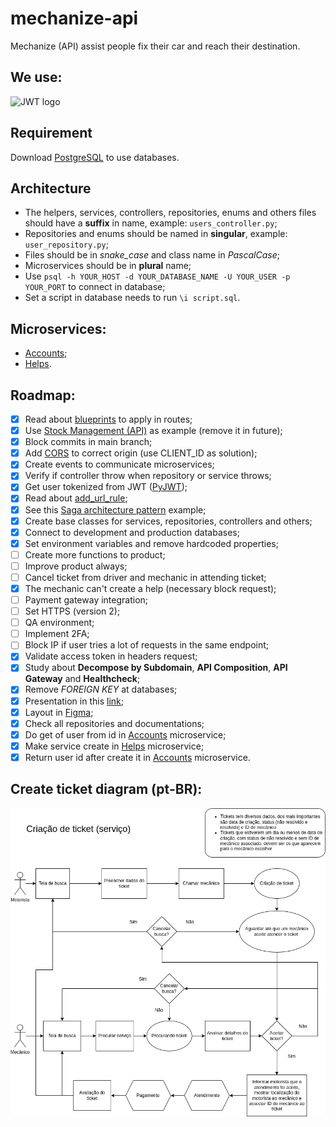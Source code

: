 # mechanize-api
Mechanize (API) assist people fix their car and reach their destination.

## We use:
<img src="http://jwt.io/img/logo-asset.svg" alt="JWT logo" width="100">

## Requirement
Download [PostgreSQL](https://www.postgresql.org) to use databases.

## Architecture 
- The helpers, services, controllers, repositories, enums and others files should have a **suffix** in name, example: `users_controller.py`;
- Repositories and enums should be named in **singular**, example: `user_repository.py`;
- Files should be in _snake_case_ and class name in _PascalCase_;
- Microservices should be in **plural** name;
- Use `psql -h YOUR_HOST -d YOUR_DATABASE_NAME -U YOUR_USER -p YOUR_PORT` to connect in database;
- Set a script in database needs to run `\i script.sql`.

## Microservices:
- [Accounts](https://github.com/tech-warriors-corporation/mechanize-accounts-api);
- [Helps](https://github.com/tech-warriors-corporation/mechanize-helps-api).

## Roadmap:
- [X] Read about [blueprints](https://flask.palletsprojects.com/en/2.2.x/blueprints) to apply in routes;
- [X] Use [Stock Management (API)](https://github.com/tech-warriors-corporation/stock-management-api) as example (remove it in future);
- [X] Block commits in main branch;
- [X] Add [CORS](https://flask-cors.readthedocs.io/en/latest) to correct origin (use CLIENT_ID as solution);
- [X] Create events to communicate microservices;
- [X] Verify if controller throw when repository or service throws;
- [X] Get user tokenized from JWT ([PyJWT](https://pyjwt.readthedocs.io/en/stable));
- [X] Read about [add_url_rule](https://tedboy.github.io/flask/generated/generated/flask.Flask.add_url_rule.html);
- [X] See this [Saga architecture pattern](https://github.com/victoramsantos/saga-pattern-example) example;
- [X] Create base classes for services, repositories, controllers and others;
- [X] Connect to development and production databases;
- [X] Set environment variables and remove hardcoded properties;
- [ ] Create more functions to product;
- [ ] Improve product always;
- [ ] Cancel ticket from driver and mechanic in attending ticket;
- [X] The mechanic can't create a help (necessary block request);
- [ ] Payment gateway integration;
- [ ] Set HTTPS (version 2);
- [ ] QA environment;
- [ ] Implement 2FA;
- [ ] Block IP if user tries a lot of requests in the same endpoint;
- [x] Validate access token in headers request;
- [X] Study about **Decompose by Subdomain**, **API Composition**, **API Gateway** and **Healthcheck**;
- [X] Remove _FOREIGN KEY_ at databases;
- [X] Presentation in this [link](https://docs.google.com/presentation/d/1Lg9F8AQ7EC_kl3MGeP_LC1doj6Vgae6Oy9oliftIX6Y/edit#slide=id.g1dfaed90b67_2_61);
- [X] Layout in [Figma](https://www.figma.com/file/kl05E88sullmKzVTNxXItO/Mechanize?node-id=0-1&t=eUnJ6JgzMokk1muF-0);
- [X] Check all repositories and documentations;
- [X] Do get of user from id in [Accounts](https://github.com/tech-warriors-corporation/mechanize-accounts-api) microservice;
- [X] Make service create in [Helps](https://github.com/tech-warriors-corporation/mechanize-helps-api) microservice;
- [X] Return user id after create it in [Accounts](https://github.com/tech-warriors-corporation/mechanize-accounts-api) microservice.

## Create ticket diagram (pt-BR):
![Create ticket diagram (pt-BR)](./images/create-ticket-diagram.png)
